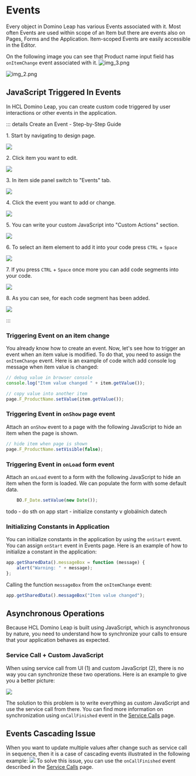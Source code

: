 # Events

Every object in Domino Leap has various Events associated with it. Most often Events are used within scope of an Item but there are events also on Pages, Forms and the Application. Item-scoped Events are easily accessible in the Editor.

On the following image you can see that Product name input field has `onItemChange` event associated with it.
![img_3.png](img_3.png)

![img_2.png](img_2.png)

## JavaScript Triggered In Events

In HCL Domino Leap, you can create custom code triggered by user interactions or other events in the
application. 


::: details Create an Event - Step-by-Step Guide

1\. Start by navigating to design page.

![](/low-code-basics/js_in_dleap/c39195c2-db96-4b8d-bd12-daf3669336dd.png)

2\. Click item you want to edit.

![](/low-code-basics/js_in_dleap/293d46fd-cb98-4741-833c-00bdb5961555.png)

3\. In item side panel switch to "Events" tab.

![](/low-code-basics/js_in_dleap/6cd0a6dc-2463-4f59-bab9-8e48bf6351b1.png)

4\. Click the event you want to add or change.

![](/low-code-basics/js_in_dleap/9c66b0c4-8b14-46fd-b186-2a69bf7195da.png)

5\. You can write your custom JavaScript into "Custom Actions" section.

![](/low-code-basics/js_in_dleap/04c2eb30-dd9f-41ba-98f8-8f91b19192d2.png)

6\. To select an item element to add it into your code press `CTRL` + `Space`

![](/low-code-basics/js_in_dleap/6c1e19b8-b4ef-4413-afaa-ad5df162fc18.png)

7\. If you press `CTRL` + `Space` once more you can add code segments into your code.

![](/low-code-basics/js_in_dleap/28ec0052-84e5-4710-892d-9d78a8e66947.png)

8\. As you can see, for each code segment has been added.

![](/low-code-basics/js_in_dleap/b7d3401f-5688-40d5-b2fc-09fb8bf55fad.png)

:::

### Triggering Event on an item change
You already know how to create an event. Now, let's see how to trigger an event when an item value is modified. To do that, you need to assign the `onItemChange` event. Here is an example of code witch add console log message when item value is changed:


```javascript
// debug value in browser console
console.log("Item value changed " + item.getValue()); 

// copy value into another item
page.F_ProductName.setValue(item.getValue());


```

### Triggering Event in `onShow` page event
Attach an `onShow` event to a page with the following JavaScript to hide an item when the page is shown.
```javascript
// hide item when page is shown
page.F_ProductName.setVisible(false);
```

### Triggering Event in `onLoad` form event
Attach an `onLoad` event to a form with the following JavaScript to hide an item when the form is loaded. We can populate the form with some default data.
```javascript
    BO.F_Date.setValue(new Date());
```
todo - do sth on app start - initialize constanty v globálních datech

### Initializing Constants in Application
You can initialize constants in the application by using the `onStart` event. You can assign `onStart` event in Events page. Here is an example of how to initialize a constant in the application:
```javascript
app.getSharedData().messageBox = function (message) {
    alert("Warning: " + message);
};
```
Calling the function `messageBox` from the `onItemChange` event:
```javascript
app.getSharedData().messageBox("Item value changed");
```


## Asynchronous Operations

Because HCL Domino Leap is built using JavaScript, which is asynchronous by nature, you need to understand how to
synchronize your calls to ensure that your application behaves as expected.

### Service Call + Custom JavaScript

When using service call from UI (1) and custom JavaScript (2), there is no way you can synchronize these two operations.
Here is an example to give you a better picture:

![](./async_image2.png)

The solution to this problem is to write everything as custom JavaScript and use the service call from there. You can
find more information on synchronization using `onCallFinished` event in
the [Service Calls](/low-code-basics/js_in_dleap/services_js.html#synchronizing-service-calls) page.

## Events Cascading Issue

When you want to update multiple values after change such as service call in sequence, then it is a case of cascading
events illustrated in the following example:
![](./async_valu_update.png)
To solve this issue, you can use the `onCallFinished` event described in
the [Service Calls](/low-code-basics/js_in_dleap/services_js.html#synchronizing-service-calls) page. 
